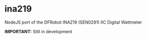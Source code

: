 # ina219
NodeJS port of the DFRobot INA219 (SEN0291) IIC Digital Wattmeter

**IMPORTANT:** Still in development
